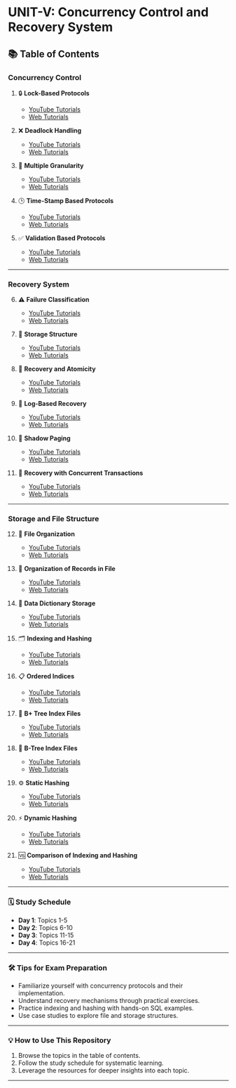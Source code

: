 # UNIT-V: Concurrency Control and Recovery System

## 📚 Table of Contents

### Concurrency Control

1. 🔒 **Lock-Based Protocols**  
   - [YouTube Tutorials](https://www.youtube.com/results?search_query=Lock+Based+Protocols+tutorial)
   - [Web Tutorials](https://www.google.com/search?q=Lock+Based+Protocols+tutorial)

2. ❌ **Deadlock Handling**  
   - [YouTube Tutorials](https://www.youtube.com/results?search_query=Deadlock+Handling+tutorial)
   - [Web Tutorials](https://www.google.com/search?q=Deadlock+Handling+tutorial)

3. 🧩 **Multiple Granularity**  
   - [YouTube Tutorials](https://www.youtube.com/results?search_query=Multiple+Granularity+tutorial)
   - [Web Tutorials](https://www.google.com/search?q=Multiple+Granularity+tutorial)

4. 🕒 **Time-Stamp Based Protocols**  
   - [YouTube Tutorials](https://www.youtube.com/results?search_query=Time+Stamp+Based+Protocols+tutorial)
   - [Web Tutorials](https://www.google.com/search?q=Time+Stamp+Based+Protocols+tutorial)

5. ✅ **Validation Based Protocols**  
   - [YouTube Tutorials](https://www.youtube.com/results?search_query=Validation+Based+Protocols+tutorial)
   - [Web Tutorials](https://www.google.com/search?q=Validation+Based+Protocols+tutorial)

---

### Recovery System

6. ⚠️ **Failure Classification**  
   - [YouTube Tutorials](https://www.youtube.com/results?search_query=Failure+Classification+tutorial)
   - [Web Tutorials](https://www.google.com/search?q=Failure+Classification+tutorial)

7. 💾 **Storage Structure**  
   - [YouTube Tutorials](https://www.youtube.com/results?search_query=Storage+Structure+tutorial)
   - [Web Tutorials](https://www.google.com/search?q=Storage+Structure+tutorial)

8. 🔄 **Recovery and Atomicity**  
   - [YouTube Tutorials](https://www.youtube.com/results?search_query=Recovery+and+Atomicity+tutorial)
   - [Web Tutorials](https://www.google.com/search?q=Recovery+and+Atomicity+tutorial)

9. 📝 **Log-Based Recovery**  
   - [YouTube Tutorials](https://www.youtube.com/results?search_query=Log+Based+Recovery+tutorial)
   - [Web Tutorials](https://www.google.com/search?q=Log+Based+Recovery+tutorial)

10. 📜 **Shadow Paging**  
    - [YouTube Tutorials](https://www.youtube.com/results?search_query=Shadow+Paging+tutorial)
    - [Web Tutorials](https://www.google.com/search?q=Shadow+Paging+tutorial)

11. 🔄 **Recovery with Concurrent Transactions**  
    - [YouTube Tutorials](https://www.youtube.com/results?search_query=Recovery+with+Concurrent+Transactions+tutorial)
    - [Web Tutorials](https://www.google.com/search?q=Recovery+with+Concurrent+Transactions+tutorial)

---

### Storage and File Structure

12. 📂 **File Organization**  
    - [YouTube Tutorials](https://www.youtube.com/results?search_query=File+Organization+tutorial)
    - [Web Tutorials](https://www.google.com/search?q=File+Organization+tutorial)

13. 📑 **Organization of Records in File**  
    - [YouTube Tutorials](https://www.youtube.com/results?search_query=Organization+of+Records+in+File+tutorial)
    - [Web Tutorials](https://www.google.com/search?q=Organization+of+Records+in+File+tutorial)

14. 📘 **Data Dictionary Storage**  
    - [YouTube Tutorials](https://www.youtube.com/results?search_query=Data+Dictionary+Storage+tutorial)
    - [Web Tutorials](https://www.google.com/search?q=Data+Dictionary+Storage+tutorial)

15. 🗂️ **Indexing and Hashing**  
    - [YouTube Tutorials](https://www.youtube.com/results?search_query=Indexing+and+Hashing+tutorial)
    - [Web Tutorials](https://www.google.com/search?q=Indexing+and+Hashing+tutorial)

16. 📋 **Ordered Indices**  
    - [YouTube Tutorials](https://www.youtube.com/results?search_query=Ordered+Indices+tutorial)
    - [Web Tutorials](https://www.google.com/search?q=Ordered+Indices+tutorial)

17. 🌳 **B+ Tree Index Files**  
    - [YouTube Tutorials](https://www.youtube.com/results?search_query=B%2B+Tree+Index+Files+tutorial)
    - [Web Tutorials](https://www.google.com/search?q=B%2B+Tree+Index+Files+tutorial)

18. 🌳 **B-Tree Index Files**  
    - [YouTube Tutorials](https://www.youtube.com/results?search_query=B-Tree+Index+Files+tutorial)
    - [Web Tutorials](https://www.google.com/search?q=B-Tree+Index+Files+tutorial)

19. ⚙️ **Static Hashing**  
    - [YouTube Tutorials](https://www.youtube.com/results?search_query=Static+Hashing+tutorial)
    - [Web Tutorials](https://www.google.com/search?q=Static+Hashing+tutorial)

20. ⚡ **Dynamic Hashing**  
    - [YouTube Tutorials](https://www.youtube.com/results?search_query=Dynamic+Hashing+tutorial)
    - [Web Tutorials](https://www.google.com/search?q=Dynamic+Hashing+tutorial)

21. 🆚 **Comparison of Indexing and Hashing**  
    - [YouTube Tutorials](https://www.youtube.com/results?search_query=Comparison+of+Indexing+and+Hashing+tutorial)
    - [Web Tutorials](https://www.google.com/search?q=Comparison+of+Indexing+and+Hashing+tutorial)

---

### 🗓️ Study Schedule
- **Day 1**: Topics 1-5
- **Day 2**: Topics 6-10
- **Day 3**: Topics 11-15
- **Day 4**: Topics 16-21

---

### 🛠️ Tips for Exam Preparation
- Familiarize yourself with concurrency protocols and their implementation.
- Understand recovery mechanisms through practical exercises.
- Practice indexing and hashing with hands-on SQL examples.
- Use case studies to explore file and storage structures.

---

### 💡 How to Use This Repository
1. Browse the topics in the table of contents.
2. Follow the study schedule for systematic learning.
3. Leverage the resources for deeper insights into each topic.

---
